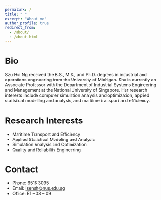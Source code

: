 ```yaml
---
permalink: /
title: " "
excerpt: "About me"
author_profile: true
redirect_from: 
  - /about/
  - /about.html
---
```


# Bio
Szu Hui Ng received the B.S., M.S., and Ph.D. degrees in industrial and operations engineering from the University of Michigan. She is currently an Associate Professor with the Department of Industrial Systems Engineering and Management at the National University of Singapore. Her research interests include computer simulation analysis and optimization, applied statistical modelling and analysis, and maritime transport and efﬁciency.


# Research Interests
* Maritime Transport and Efficiency
* Applied Statistical Modeling and Analysis
* Simulation Analysis and Optimization
* Quality and Reliability Engineering

# Contact

* Phone: 6516 3095
* Email: isensh@nus.edu.sg
* Office: E1 – 08 – 09
